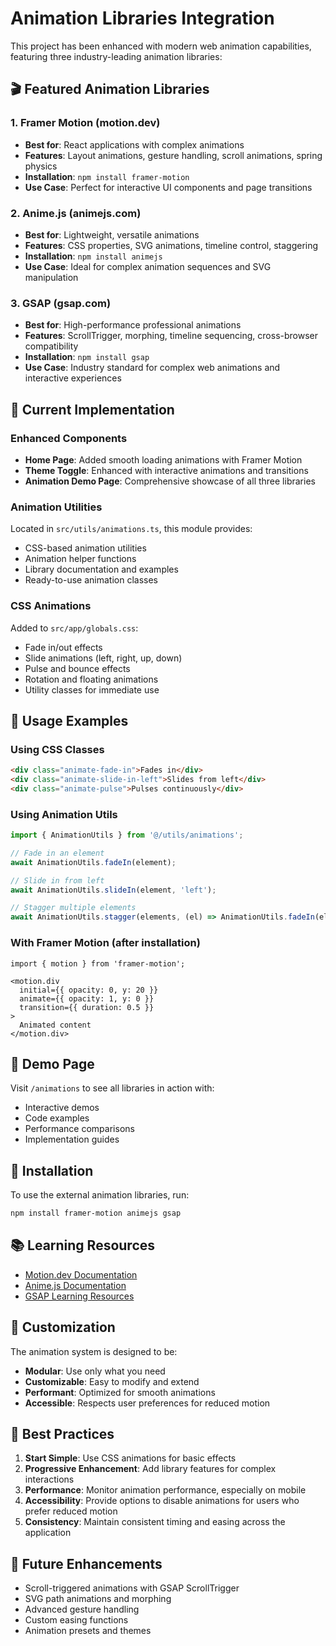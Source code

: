 # Animation Libraries Integration

This project has been enhanced with modern web animation capabilities, featuring three industry-leading animation libraries:

## 🎬 Featured Animation Libraries

### 1. Framer Motion (motion.dev)
- **Best for**: React applications with complex animations
- **Features**: Layout animations, gesture handling, scroll animations, spring physics
- **Installation**: `npm install framer-motion`
- **Use Case**: Perfect for interactive UI components and page transitions

### 2. Anime.js (animejs.com)
- **Best for**: Lightweight, versatile animations
- **Features**: CSS properties, SVG animations, timeline control, staggering
- **Installation**: `npm install animejs`
- **Use Case**: Ideal for complex animation sequences and SVG manipulation

### 3. GSAP (gsap.com)
- **Best for**: High-performance professional animations
- **Features**: ScrollTrigger, morphing, timeline sequencing, cross-browser compatibility
- **Installation**: `npm install gsap`
- **Use Case**: Industry standard for complex web animations and interactive experiences

## 🚀 Current Implementation

### Enhanced Components
- **Home Page**: Added smooth loading animations with Framer Motion
- **Theme Toggle**: Enhanced with interactive animations and transitions
- **Animation Demo Page**: Comprehensive showcase of all three libraries

### Animation Utilities
Located in `src/utils/animations.ts`, this module provides:
- CSS-based animation utilities
- Animation helper functions
- Library documentation and examples
- Ready-to-use animation classes

### CSS Animations
Added to `src/app/globals.css`:
- Fade in/out effects
- Slide animations (left, right, up, down)
- Pulse and bounce effects
- Rotation and floating animations
- Utility classes for immediate use

## 📱 Usage Examples

### Using CSS Classes
```html
<div class="animate-fade-in">Fades in</div>
<div class="animate-slide-in-left">Slides from left</div>
<div class="animate-pulse">Pulses continuously</div>
```

### Using Animation Utils
```typescript
import { AnimationUtils } from '@/utils/animations';

// Fade in an element
await AnimationUtils.fadeIn(element);

// Slide in from left
await AnimationUtils.slideIn(element, 'left');

// Stagger multiple elements
await AnimationUtils.stagger(elements, (el) => AnimationUtils.fadeIn(el), 200);
```

### With Framer Motion (after installation)
```tsx
import { motion } from 'framer-motion';

<motion.div
  initial={{ opacity: 0, y: 20 }}
  animate={{ opacity: 1, y: 0 }}
  transition={{ duration: 0.5 }}
>
  Animated content
</motion.div>
```

## 🎯 Demo Page

Visit `/animations` to see all libraries in action with:
- Interactive demos
- Code examples
- Performance comparisons
- Implementation guides

## 🔧 Installation

To use the external animation libraries, run:

```bash
npm install framer-motion animejs gsap
```

## 📚 Learning Resources

- [Motion.dev Documentation](https://motion.dev/docs)
- [Anime.js Documentation](https://animejs.com/documentation/)
- [GSAP Learning Resources](https://gsap.com/resources/)

## 🎨 Customization

The animation system is designed to be:
- **Modular**: Use only what you need
- **Customizable**: Easy to modify and extend
- **Performant**: Optimized for smooth animations
- **Accessible**: Respects user preferences for reduced motion

## 🌟 Best Practices

1. **Start Simple**: Use CSS animations for basic effects
2. **Progressive Enhancement**: Add library features for complex interactions
3. **Performance**: Monitor animation performance, especially on mobile
4. **Accessibility**: Provide options to disable animations for users who prefer reduced motion
5. **Consistency**: Maintain consistent timing and easing across the application

## 🔄 Future Enhancements

- Scroll-triggered animations with GSAP ScrollTrigger
- SVG path animations and morphing
- Advanced gesture handling
- Custom easing functions
- Animation presets and themes